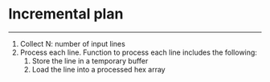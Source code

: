# Incremental plan
---
1. Collect N: number of input lines
1. Process each line. Function to process each line includes the following:
   1. Store the line in a temporary buffer
   1. Load the line into a processed hex array

